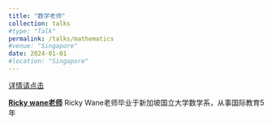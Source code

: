 ```yaml
---
title: "数学老师"
collection: talks
#type: "Talk"
permalink: /talks/mathematics
#venue: "Singapore"
date: 2024-01-01
#location: "Singapore"
---
```


[详情请点击](http://example2.com)


**[Ricky wane老师](https://ricky-wane.github.io/talks/ricky-wane)**
Ricky Wane老师毕业于新加坡国立大学数学系，从事国际教育5年
